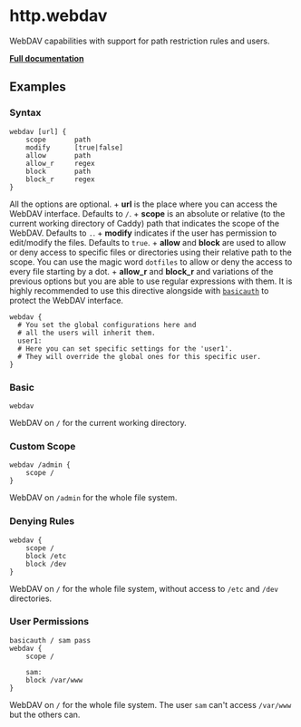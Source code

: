 # http.webdav

WebDAV capabilities with support for path restriction rules and users.

**[Full documentation](https://github.com/hacdias/caddy-webdav/blob/master/README.md)**

## Examples

### Syntax

``` caddyfile
webdav [url] {
    scope       path
    modify      [true|false]
    allow       path
    allow_r     regex
    block       path
    block_r     regex
}
```

All the options are optional. + **url** is the place where you can access the WebDAV interface. Defaults to `/`. +
**scope** is an absolute or relative (to the current working directory of Caddy) path that indicates the scope of the
WebDAV. Defaults to `.`. + **modify** indicates if the user has permission to edit/modify the files. Defaults to
`true`. + **allow** and **block** are used to allow or deny access to specific files or directories using their relative
path to the scope. You can use the magic word `dotfiles` to allow or deny the access to every file starting by a dot. +
**allow_r** and **block_r** and variations of the previous options but you are able to use regular expressions with
them. It is highly recommended to use this directive alongside with
[`basicauth`](https://caddyserver.com/docs/basicauth) to protect the WebDAV interface.

``` caddyfile
webdav { 
  # You set the global configurations here and 
  # all the users will inherit them. 
  user1: 
  # Here you can set specific settings for the 'user1'. 
  # They will override the global ones for this specific user.
}
```

### Basic

``` caddyfile
webdav
```

WebDAV on `/` for the current working directory.

### Custom Scope

``` caddyfile
webdav /admin {
    scope /
}
```

WebDAV on `/admin` for the whole file system.

### Denying Rules

``` caddyfile
webdav {
    scope /
    block /etc
    block /dev
}
```

WebDAV on `/` for the whole file system, without access to `/etc` and `/dev` directories.

### User Permissions

``` caddyfile
basicauth / sam pass
webdav {
    scope /
    
    sam:
    block /var/www
}
```

WebDAV on `/` for the whole file system. The user `sam` can&#39;t access `/var/www` but the others can.
